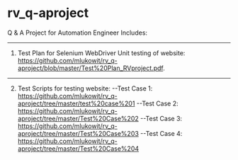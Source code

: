 # rv_q-aproject
Q &amp; A Project for Automation Engineer 
Includes:
_______________________________________________________________________________________________________________________________________
1) Test Plan for Selenium WebDriver Unit testing of website:  https://github.com/mlukowit/rv_q-aproject/blob/master/Test%20Plan_RVproject.pdf.
________________________________________________________________________________________________________________________________________
2) Test Scripts for testing website: 
--Test Case 1: https://github.com/mlukowit/rv_q-aproject/tree/master/test%20case%201
--Test Case 2: https://github.com/mlukowit/rv_q-aproject/tree/master/Test%20Case%202
--Test Case 3: https://github.com/mlukowit/rv_q-aproject/tree/master/Test%20Case%203
--Test Case 4: https://github.com/mlukowit/rv_q-aproject/tree/master/Test%20Case%204
